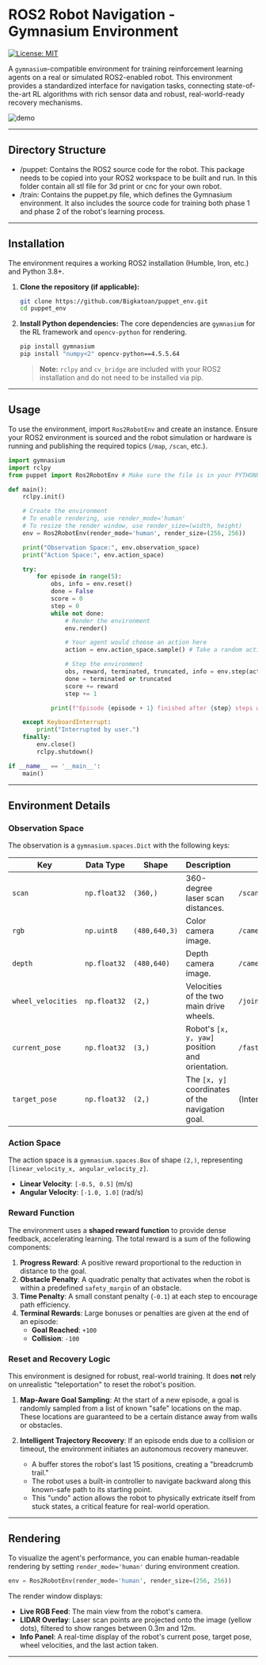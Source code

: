 # ROS2 Robot Navigation - Gymnasium Environment

[![License: MIT](https://img.shields.io/badge/License-MIT-yellow.svg)](https://opensource.org/licenses/MIT)

A `gymnasium`-compatible environment for training reinforcement learning agents on a real or simulated ROS2-enabled robot. This environment provides a standardized interface for navigation tasks, connecting state-of-the-art RL algorithms with rich sensor data and robust, real-world-ready recovery mechanisms.

![demo](dm.gif)

---
## Directory Structure
- /puppet: Contains the ROS2 source code for the robot. This package needs to be copied into your ROS2 workspace to be built and run. In this folder contain all stl file for 3d print or cnc for your own robot.
- /train: Contains the puppet.py file, which defines the Gymnasium environment. It also includes the source code for training both phase 1 and phase 2 of the robot's learning process.

---
## Installation

The environment requires a working ROS2 installation (Humble, Iron, etc.) and Python 3.8+.

1.  **Clone the repository (if applicable):**
    ```bash
    git clone https://github.com/Bigkatoan/puppet_env.git
    cd puppet_env
    ```

2.  **Install Python dependencies:**
    The core dependencies are `gymnasium` for the RL framework and `opencv-python` for rendering.
    ```bash
    pip install gymnasium
    pip install "numpy<2" opencv-python==4.5.5.64
    ```
    > **Note:** `rclpy` and `cv_bridge` are included with your ROS2 installation and do not need to be installed via pip.

---

## Usage

To use the environment, import `Ros2RobotEnv` and create an instance. Ensure your ROS2 environment is sourced and the robot simulation or hardware is running and publishing the required topics (`/map`, `/scan`, etc.).

```python
import gymnasium
import rclpy
from puppet import Ros2RobotEnv # Make sure the file is in your PYTHONPATH

def main():
    rclpy.init()

    # Create the environment
    # To enable rendering, use render_mode='human'
    # To resize the render window, use render_size=(width, height)
    env = Ros2RobotEnv(render_mode='human', render_size=(256, 256))

    print("Observation Space:", env.observation_space)
    print("Action Space:", env.action_space)

    try:
        for episode in range(5):
            obs, info = env.reset()
            done = False
            score = 0
            step = 0
            while not done:
                # Render the environment
                env.render()

                # Your agent would choose an action here
                action = env.action_space.sample() # Take a random action

                # Step the environment
                obs, reward, terminated, truncated, info = env.step(action)
                done = terminated or truncated
                score += reward
                step += 1

            print(f"Episode {episode + 1} finished after {step} steps with score {score:.2f}")

    except KeyboardInterrupt:
        print("Interrupted by user.")
    finally:
        env.close()
        rclpy.shutdown()

if __name__ == '__main__':
    main()
```

---

## Environment Details

### Observation Space

The observation is a `gymnasium.spaces.Dict` with the following keys:

| Key                | Data Type     | Shape         | Description                                        | ROS2 Topic                          |
| ------------------ | ------------- | ------------- | -------------------------------------------------- | ----------------------------------- |
| `scan`             | `np.float32`  | `(360,)`      | 360-degree laser scan distances.                   | `/scan`                             |
| `rgb`              | `np.uint8`    | `(480,640,3)` | Color camera image.                                | `/camera/camera/color/image_raw`    |
| `depth`            | `np.float32`  | `(480,640)`   | Depth camera image.                                | `/camera/camera/depth/image_rect_raw` |
| `wheel_velocities` | `np.float32`  | `(2,)`        | Velocities of the two main drive wheels.           | `/joint_states`                     |
| `current_pose`     | `np.float32`  | `(3,)`        | Robot's `[x, y, yaw]` position and orientation.    | `/fast_pose`                        |
| `target_pose`      | `np.float32`  | `(2,)`        | The `[x, y]` coordinates of the navigation goal.   | (Internal)                          |

### Action Space

The action space is a `gymnasium.spaces.Box` of shape `(2,)`, representing `[linear_velocity_x, angular_velocity_z]`.

* **Linear Velocity**: `[-0.5, 0.5]` (m/s)
* **Angular Velocity**: `[-1.0, 1.0]` (rad/s)

### Reward Function

The environment uses a **shaped reward function** to provide dense feedback, accelerating learning. The total reward is a sum of the following components:

1.  **Progress Reward**: A positive reward proportional to the reduction in distance to the goal.
2.  **Obstacle Penalty**: A quadratic penalty that activates when the robot is within a predefined `safety_margin` of an obstacle.
3.  **Time Penalty**: A small constant penalty (`-0.1`) at each step to encourage path efficiency.
4.  **Terminal Rewards**: Large bonuses or penalties are given at the end of an episode:
    * **Goal Reached**: `+100`
    * **Collision**: `-100`

### Reset and Recovery Logic

This environment is designed for robust, real-world training. It does **not** rely on unrealistic "teleportation" to reset the robot's position.

1.  **Map-Aware Goal Sampling**: At the start of a new episode, a goal is randomly sampled from a list of known "safe" locations on the map. These locations are guaranteed to be a certain distance away from walls or obstacles.

2.  **Intelligent Trajectory Recovery**: If an episode ends due to a collision or timeout, the environment initiates an autonomous recovery maneuver.
    * A buffer stores the robot's last 15 positions, creating a "breadcrumb trail."
    * The robot uses a built-in controller to navigate backward along this known-safe path to its starting point.
    * This "undo" action allows the robot to physically extricate itself from stuck states, a critical feature for real-world operation.

---

## Rendering

To visualize the agent's performance, you can enable human-readable rendering by setting `render_mode='human'` during environment creation.

```python
env = Ros2RobotEnv(render_mode='human', render_size=(256, 256))
```

The render window displays:
* **Live RGB Feed**: The main view from the robot's camera.
* **LIDAR Overlay**: Laser scan points are projected onto the image (yellow dots), filtered to show ranges between 0.3m and 12m.
* **Info Panel**: A real-time display of the robot's current pose, target pose, wheel velocities, and the last action taken.

---
